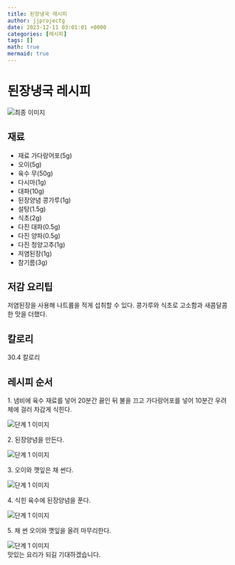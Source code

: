```yaml
---
title: 된장냉국 레시피
author: jjprojectg
date: 2023-12-11 03:01:01 +0000
categories: [레시피]
tags: []
math: true
mermaid: true
---
```

<meta name="og:type" content="website"/>
<meta charset="UTF-8"/>
<div class="header">
  <h1>된장냉국 레시피</h1>
</div>

<div class="container my-4">
  <div class="row">
    <div class="col-12 col-md-6">
      <div class="recipe-image">
        <img src="http://www.foodsafetykorea.go.kr/uploadimg/cook/10_00287_2.png" class="step-image" alt="최종 이미지"/>
      </div>
    </div>
    <div class="col-12 col-md-6">
      <div class="ingredients">
        <h2>재료</h2>
        <ul class="card">
          <li> 재료 가다랑어포(5g) </li>
          <li>  오이(5g) </li>
          <li> 육수 무(50g) </li>
          <li>  다시마(1g) </li>
          <li>  대파(10g) </li>
          <li> 된장양념 콩가루(1g) </li>
          <li>  설탕(1.5g) </li>
          <li>  식초(2g) </li>
          <li>  다진 대파(0.5g) </li>
          <li> 다진 양파(0.5g) </li>
          <li>  다진 청양고추(1g) </li>
          <li>  저염된장(1g) </li>
          <li>  참기름(3g) </li>
</ul>
      </div>
    </div>
    <div class="col-12 col-md-6">
      <div class="ingredients">
        <h2>저감 요리팁</h2>
        <div class="card"> 
          <p>
            저염된장을 사용해 나트륨을 적게 섭취할 수 있다.
콩가루와 식초로 고소함과 새콤달콤한 맛을 더했다.
          </p>
        </div>
      </div>
      <div class="ingredients">
        <h2>칼로리</h2>
        <div class="card"> 
          <p>
            30.4 칼로리
          </p>
        </div>
      </div>
    </div>
  </div>

  <h2 class="my-4">레시피 순서</h2>
  <div class="card recipe-card">
    <div class="card-body recipe-step">
      <p class="card-text step-description">1. 냄비에 육수 재료를 넣어 20분간
끓인 뒤 불을 끄고 가다랑어포를
넣어 10분간 우려 체에 걸러
차갑게 식힌다.</p>
      <img src="http://www.foodsafetykorea.go.kr/uploadimg/cook/20_00287_1.png" alt="단계 1 이미지" class="step-image"/>
    </div>
  </div>
  <div class="card recipe-card">
    <div class="card-body recipe-step">
      <p class="card-text step-description">2. 된장양념을 만든다.</p>
      <img src="http://www.foodsafetykorea.go.kr/uploadimg/cook/20_00287_2.png" alt="단계 1 이미지" class="step-image"/>
    </div>
  </div>
  <div class="card recipe-card">
    <div class="card-body recipe-step">
      <p class="card-text step-description">3. 오이와 깻잎은 채 썬다.</p>
      <img src="http://www.foodsafetykorea.go.kr/uploadimg/cook/20_00287_3.png" alt="단계 1 이미지" class="step-image"/>
    </div>
  </div>
  <div class="card recipe-card">
    <div class="card-body recipe-step">
      <p class="card-text step-description">4. 식힌 육수에 된장양념을 푼다.</p>
      <img src="http://www.foodsafetykorea.go.kr/uploadimg/cook/20_00287_4.png" alt="단계 1 이미지" class="step-image"/>
    </div>
  </div>
  <div class="card recipe-card">
    <div class="card-body recipe-step">
      <p class="card-text step-description">5. 채 썬 오이와 깻잎을 올려
마무리한다.</p>
      <img src="http://www.foodsafetykorea.go.kr/uploadimg/cook/20_00287_5.png" alt="단계 1 이미지" class="step-image"/>
    </div>
  </div>

</div>
맛있는 요리가 되길 기대하겠습니다.
